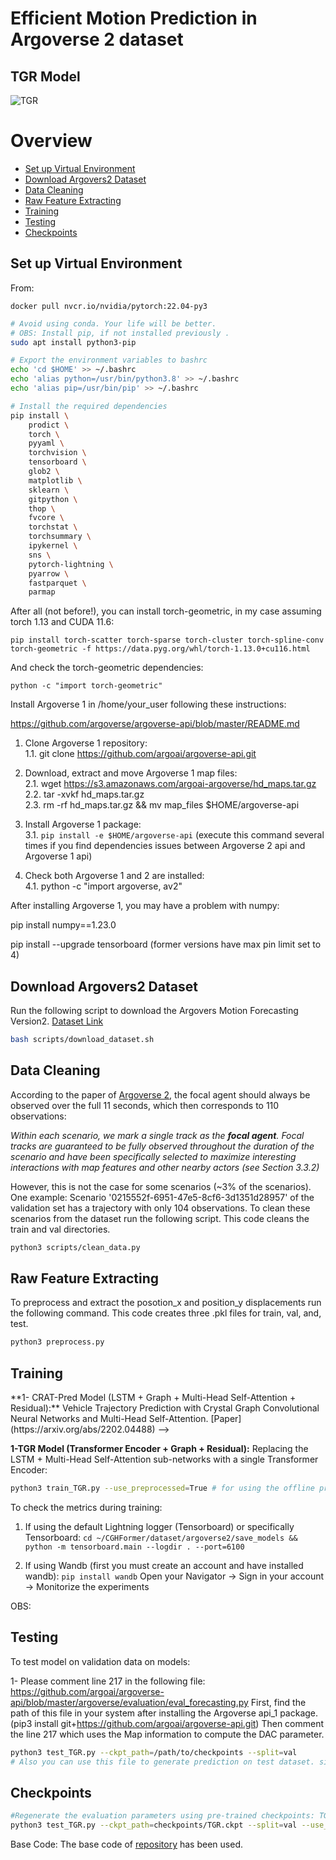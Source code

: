 # Efficient Motion Prediction in Argoverse 2 dataset

## TGR Model 
![TGR](https://user-images.githubusercontent.com/41056415/172166875-208c157b-9af9-4956-a8f2-198cfed98da3.jpg)

<!--
## MFTF Model 
![TR](https://user-images.githubusercontent.com/41056415/174430533-e808d059-03ee-4150-92b6-7b4c4a5e22b0.jpg)
-->
Overview
=================
  * [Set up Virtual Environment](#set_up_virtual_environment)
  * [Download Argovers2 Dataset](#download_argovers2_dataset)
  * [Data Cleaning](#data_cleaning)
  * [Raw Feature Extracting](#Extract_Raw_Features_from_arg2_Dataset)
  * [Training](#training)
  * [Testing](#testing)
  * [Checkpoints](#Checkpoints)

## Set up Virtual Environment

From:

```docker pull nvcr.io/nvidia/pytorch:22.04-py3```

```sh
# Avoid using conda. Your life will be better.
# OBS: Install pip, if not installed previously .
sudo apt install python3-pip

# Export the environment variables to bashrc
echo 'cd $HOME' >> ~/.bashrc 
echo 'alias python=/usr/bin/python3.8' >> ~/.bashrc 
echo 'alias pip=/usr/bin/pip' >> ~/.bashrc 

# Install the required dependencies
pip install \
    prodict \
    torch \
    pyyaml \
    torchvision \
    tensorboard \
    glob2 \
    matplotlib \
    sklearn \
    gitpython \
    thop \
    fvcore \
    torchstat \
    torchsummary \
    ipykernel \
    sns \
    pytorch-lightning \
    pyarrow \
    fastparquet \ 
    parmap
```

After all (not before!), you can install torch-geometric, in my case assuming torch 1.13 and CUDA 11.6:

```pip install torch-scatter torch-sparse torch-cluster torch-spline-conv torch-geometric -f https://data.pyg.org/whl/torch-1.13.0+cu116.html```

And check the torch-geometric dependencies:

```python -c "import torch-geometric"```

Install Argoverse 1 in /home/your_user following these instructions:

https://github.com/argoverse/argoverse-api/blob/master/README.md

1. Clone Argoverse 1 repository: \
    1.1. git clone https://github.com/argoai/argoverse-api.git

2. Download, extract and move Argoverse 1 map files: \
    2.1. wget https://s3.amazonaws.com/argoai-argoverse/hd_maps.tar.gz \
    2.2. tar -xvkf hd_maps.tar.gz \
    2.3. rm -rf hd_maps.tar.gz && mv map_files $HOME/argoverse-api

3. Install Argoverse 1 package:\
    3.1. ```pip install -e $HOME/argoverse-api``` (execute this command several times if you find dependencies issues between
    Argoverse 2 api and Argoverse 1 api)

4. Check both Argoverse 1 and 2 are installed: \
    4.1. python -c "import argoverse, av2"

After installing Argoverse 1, you may have a problem with numpy:

pip install numpy==1.23.0

pip install --upgrade tensorboard (former versions have max pin limit set to 4)

## Download Argovers2 Dataset

Run the following script to download the Argovers Motion Forecasting Version2. [Dataset Link](https://github.com/argoai/av2-api/blob/main/src/av2/datasets/motion_forecasting/README.md)

```sh
bash scripts/download_dataset.sh
```
## Data Cleaning
According to the paper of [Argoverse 2](https://datasets-benchmarks-proceedings.neurips.cc/paper/2021/file/4734ba6f3de83d861c3176a6273cac6d-Paper-round2.pdf), the focal agent should always be observed over the full 11 seconds, which then corresponds to 110 observations:

*Within each scenario, we mark a single track as the **focal agent**. Focal tracks are guaranteed to be fully observed throughout the duration of the scenario and have been specifically selected to maximize interesting interactions with map features and other nearby actors (see Section 3.3.2)*

However, this is not the case for some scenarios (~3% of the scenarios).
One example: Scenario '0215552f-6951-47e5-8cf6-3d1351d28957' of the validation set has a trajectory with only 104 observations.
To clean these scenarios from the dataset run the following script. This code cleans the train and val directories. 
```sh
python3 scripts/clean_data.py
```
## Raw Feature Extracting
To preprocess and extract the posotion_x and position_y displacements run the following command. This code creates three .pkl files for train, val, and, test.  
```sh
python3 preprocess.py
```  
## Training

<!-->
**1- CRAT-Pred Model (LSTM + Graph + Multi-Head Self-Attention + Residual):** Vehicle Trajectory Prediction with Crystal Graph Convolutional Neural Networks and Multi-Head Self-Attention. [Paper](https://arxiv.org/abs/2202.04488) 
-->

**1-TGR Model (Transformer Encoder + Graph + Residual):** Replacing the LSTM + Multi-Head Self-Attention sub-networks with a single Transformer Encoder:

```sh
python3 train_TGR.py --use_preprocessed=True # for using the offline preprocessing step please use True for --use_preprocessed  
```

To check the metrics during training:

1. If using the default Lightning logger (Tensorboard) or specifically Tensorboard:
```cd ~/CGHFormer/dataset/argoverse2/save_models && python -m tensorboard.main --logdir . --port=6100```

2. If using Wandb (first you must create an account and have installed wandb):
```pip install wandb```
Open your Navigator -> Sign in your account -> Monitorize the experiments

OBS: 

## Testing
To test model on validation data on models:

1- Please comment line 217 in the following file:
https://github.com/argoai/argoverse-api/blob/master/argoverse/evaluation/eval_forecasting.py 
First, find the path of this file in your system after installing the Argoverse api_1 package. (pip3 install git+https://github.com/argoai/argoverse-api.git)
Then comment the line 217 which uses the Map information to compute the DAC parameter. 

```sh
python3 test_TGR.py --ckpt_path=/path/to/checkpoints --split=val 
# Also you can use this file to generate prediction on test dataset. simply use --split-test
```
## Checkpoints 
```sh
#Regenerate the evaluation parameters using pre-trained checkpoints: TGR.ckpt and Crat_Pred.ckpt
python3 test_TGR.py --ckpt_path=checkpoints/TGR.ckpt --split=val --use_preprocessed=True  
```

Base Code: The base code of [repository](https://github.com/schmidt-ju/crat-pred) has been used.
